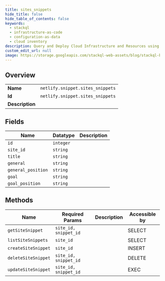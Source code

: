 ```yaml
---
title: sites_snippets
hide_title: false
hide_table_of_contents: false
keywords:
  - stackql
  - infrastructure-as-code
  - configuration-as-data
  - cloud inventory
description: Query and Deploy Cloud Infrastructure and Resources using SQL
custom_edit_url: null
image: https://storage.googleapis.com/stackql-web-assets/blog/stackql-blog-post-featured-image.png
---
```

  
    

## Overview
<table><tbody>
<tr><td><b>Name</b></td><td><code>netlify.snippet.sites_snippets</code></td></tr>
<tr><td><b>Id</b></td><td><code>netlify.snippet.sites_snippets</code></td></tr>
<tr><td><b>Description</b></td><td></td></tr>
</tbody></table>

## Fields
| Name | Datatype | Description |
| ---- | -------- | ----------- |
| `id` | `integer` |  |
| `site_id` | `string` |  |
| `title` | `string` |  |
| `general` | `string` |  |
| `general_position` | `string` |  |
| `goal` | `string` |  |
| `goal_position` | `string` |  |
## Methods
| Name | Required Params | Description | Accessible by |
| ---- | --------------- | ----------- | ------------- |
| `getSiteSnippet` | `site_id, snippet_id` |  | SELECT |
| `listSiteSnippets` | `site_id` |  | SELECT |
| `createSiteSnippet` | `site_id` |  | INSERT |
| `deleteSiteSnippet` | `site_id, snippet_id` |  | DELETE |
| `updateSiteSnippet` | `site_id, snippet_id` |  | EXEC |
